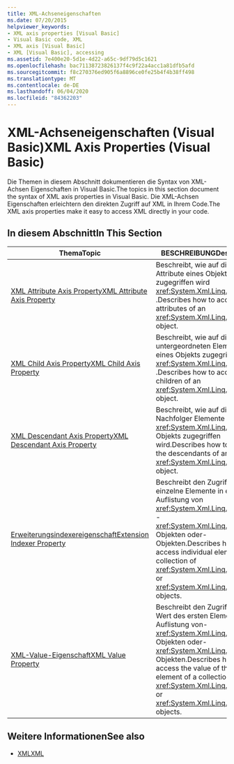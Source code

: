 ```yaml
---
title: XML-Achseneigenschaften
ms.date: 07/20/2015
helpviewer_keywords:
- XML axis properties [Visual Basic]
- Visual Basic code, XML
- XML axis [Visual Basic]
- XML [Visual Basic], accessing
ms.assetid: 7e400e20-5d1e-4d22-a65c-9df79d5c1621
ms.openlocfilehash: bac71138723826137f4c9f22a4acc1a81dfb5afd
ms.sourcegitcommit: f8c270376ed905f6a8896ce0fe25b4f4b38ff498
ms.translationtype: MT
ms.contentlocale: de-DE
ms.lasthandoff: 06/04/2020
ms.locfileid: "84362203"
---
```

# <a name="xml-axis-properties-visual-basic"></a><span data-ttu-id="34ec7-102">XML-Achseneigenschaften (Visual Basic)</span><span class="sxs-lookup"><span data-stu-id="34ec7-102">XML Axis Properties (Visual Basic)</span></span>
<span data-ttu-id="34ec7-103">Die Themen in diesem Abschnitt dokumentieren die Syntax von XML-Achsen Eigenschaften in Visual Basic.</span><span class="sxs-lookup"><span data-stu-id="34ec7-103">The topics in this section document the syntax of XML axis properties in Visual Basic.</span></span> <span data-ttu-id="34ec7-104">Die XML-Achsen Eigenschaften erleichtern den direkten Zugriff auf XML in Ihrem Code.</span><span class="sxs-lookup"><span data-stu-id="34ec7-104">The XML axis properties make it easy to access XML directly in your code.</span></span>  
  
## <a name="in-this-section"></a><span data-ttu-id="34ec7-105">In diesem Abschnitt</span><span class="sxs-lookup"><span data-stu-id="34ec7-105">In This Section</span></span>  
  
|<span data-ttu-id="34ec7-106">Thema</span><span class="sxs-lookup"><span data-stu-id="34ec7-106">Topic</span></span>|<span data-ttu-id="34ec7-107">BESCHREIBUNG</span><span class="sxs-lookup"><span data-stu-id="34ec7-107">Description</span></span>|  
|-----------|-----------------|  
|[<span data-ttu-id="34ec7-108">XML Attribute Axis Property</span><span class="sxs-lookup"><span data-stu-id="34ec7-108">XML Attribute Axis Property</span></span>](xml-attribute-axis-property.md)|<span data-ttu-id="34ec7-109">Beschreibt, wie auf die Attribute eines Objekts zugegriffen wird <xref:System.Xml.Linq.XElement> .</span><span class="sxs-lookup"><span data-stu-id="34ec7-109">Describes how to access the attributes of an <xref:System.Xml.Linq.XElement> object.</span></span>|  
|[<span data-ttu-id="34ec7-110">XML Child Axis Property</span><span class="sxs-lookup"><span data-stu-id="34ec7-110">XML Child Axis Property</span></span>](xml-child-axis-property.md)|<span data-ttu-id="34ec7-111">Beschreibt, wie auf die untergeordneten Elemente eines Objekts zugegriffen wird <xref:System.Xml.Linq.XElement> .</span><span class="sxs-lookup"><span data-stu-id="34ec7-111">Describes how to access the children of an <xref:System.Xml.Linq.XElement> object.</span></span>|  
|[<span data-ttu-id="34ec7-112">XML Descendant Axis Property</span><span class="sxs-lookup"><span data-stu-id="34ec7-112">XML Descendant Axis Property</span></span>](xml-descendant-axis-property.md)|<span data-ttu-id="34ec7-113">Beschreibt, wie auf die Nachfolger Elemente eines <xref:System.Xml.Linq.XElement> Objekts zugegriffen wird.</span><span class="sxs-lookup"><span data-stu-id="34ec7-113">Describes how to access the descendants of an <xref:System.Xml.Linq.XElement> object.</span></span>|  
|[<span data-ttu-id="34ec7-114">Erweiterungsindexereigenschaft</span><span class="sxs-lookup"><span data-stu-id="34ec7-114">Extension Indexer Property</span></span>](extension-indexer-property.md)|<span data-ttu-id="34ec7-115">Beschreibt den Zugriff auf einzelne Elemente in einer Auflistung von <xref:System.Xml.Linq.XElement> - <xref:System.Xml.Linq.XAttribute> Objekten oder-Objekten.</span><span class="sxs-lookup"><span data-stu-id="34ec7-115">Describes how to access individual elements in a collection of <xref:System.Xml.Linq.XElement> or <xref:System.Xml.Linq.XAttribute> objects.</span></span>|  
|[<span data-ttu-id="34ec7-116">XML-Value-Eigenschaft</span><span class="sxs-lookup"><span data-stu-id="34ec7-116">XML Value Property</span></span>](xml-value-property.md)|<span data-ttu-id="34ec7-117">Beschreibt den Zugriff auf den Wert des ersten Elements einer Auflistung von- <xref:System.Xml.Linq.XElement> Objekten oder- <xref:System.Xml.Linq.XAttribute> Objekten.</span><span class="sxs-lookup"><span data-stu-id="34ec7-117">Describes how to access the value of the first element of a collection of <xref:System.Xml.Linq.XElement> or <xref:System.Xml.Linq.XAttribute> objects.</span></span>|  
  
## <a name="see-also"></a><span data-ttu-id="34ec7-118">Weitere Informationen</span><span class="sxs-lookup"><span data-stu-id="34ec7-118">See also</span></span>

- [<span data-ttu-id="34ec7-119">XML</span><span class="sxs-lookup"><span data-stu-id="34ec7-119">XML</span></span>](../../programming-guide/language-features/xml/index.md)
